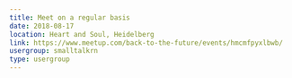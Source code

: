 ```yaml
---
title: Meet on a regular basis
date: 2018-08-17
location: Heart and Soul, Heidelberg
link: https://www.meetup.com/back-to-the-future/events/hmcmfpyxlbwb/
usergroup: smalltalkrn
type: usergroup
---
```

